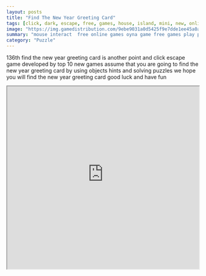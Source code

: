 ```yaml
---
layout: posts
title: "Find The New Year Greeting Card"
tags: [click, dark, escape, free, games, house, island, mini, new, online, point, rich, room, top10newgames, walkthrough, jail, fear, lustron, hoom, free, online, games, oyna, game, free, games, play, play, games]
image: "https://img.gamedistribution.com/9ebe9031a0d5425f9e7dde1ee45a0a96.jpg"
summary: "mouse interact  free online games oyna game free games play play games"
category: "Puzzle"
---
```


136th find the new year greeting card is another point and click escape game developed by top 10 new games assume that you are going to find the new year greeting card by using objects hints and solving puzzles we hope you will find the new year greeting card good luck and have fun

<iframe width="100%" height="480px;" src="https://flash.gamedistribution.com?game=9ebe9031a0d5425f9e7dde1ee45a0a96"></iframe>